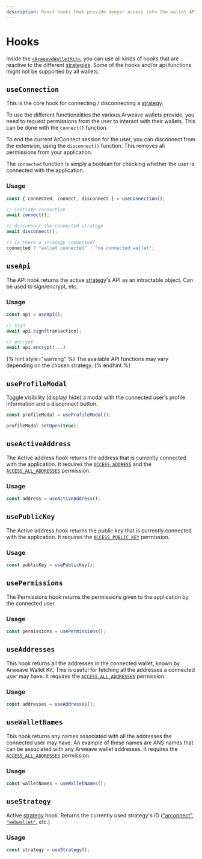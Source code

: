 ```yaml
---
description: React hooks that provide deeper access into the wallet APIs
---
```


# Hooks

Inside the [`<ArweaveWalletKit>`](setup.md#setup-provider), you can use all kinds of hooks that are reactive to the different [strategies](./#terminology). Some of the hooks and/or api functions might not be supported by all wallets.

## `useConnection`

This is the core hook for connecting / disconnecting a [strategy](./#terminology).

To use the different functionalities the various Arweave wallets provide, you need to request permissions from the user to interact with their wallets. This can be done with the `connect()` function.

To end the current ArConnect session for the user, you can disconnect from the extension, using the `disconnect()` function. This removes all permissions from your application.

The `connected` function is simply a boolean for checking whether the user is connected with the application.

### Usage

```ts
const { connected, connect, disconnect } = useConnection();

// initiate connection
await connect();

// disconnect the connected strategy
await disconnect();

// is there a strategy connected?
connected ? "wallet connected" : "no connected wallet";
```

## `useApi`

The API hook returns the active [strategy](./#terminology)'s API as an intractable object. Can be used to sign/encrypt, etc.

### Usage

```ts
const api = useApi();

// sign
await api.sign(transaction);

// encrypt
await api.encrypt(...)
```

{% hint style="warning" %}
The available API functions may vary depending on the chosen strategy.
{% endhint %}

## `useProfileModal`

Toggle visibility (display/ hide) a modal with the connected user’s profile information and a disconnect button.

```ts
const profileModal = useProfileModal();

profileModal.setOpen(true);
```

## `useActiveAddress`

The Active address hook returns the address that is currently connected with the application. It requires the [`ACCESS_ADDRESS`](https://docs.arconnect.io/api/connect#permissions) and the [`ACCESS_ALL_ADDRESSES`](https://docs.arconnect.io/api/connect#permissions) permission.

### Usage

```ts
const address = useActiveAddress();
```

## `usePublicKey`

The Active address hook returns the public key that is currently connected with the application. It requires the [`ACCESS_PUBLIC_KEY`](https://docs.arconnect.io/api/connect#permissions) permission.

### Usage

```ts
const publicKey = usePublicKey();
```

## `usePermissions`

The Permissions hook returns the permissions given to the application by the connected user.

### Usage

```ts
const permissions = usePermissions();
```

## `useAddresses`

This hook returns all the addresses in the connected wallet, known by Arweave Wallet Kit. This is useful for fetching all the addresses a connected user may have. It requires the [`ACCESS_ALL_ADDRESSES`](https://docs.arconnect.io/api/connect#permissions) permission.

### Usage

```ts
const addresses = useAddresses();
```

## `useWalletNames`

This hook returns any names associated with all the addresses the connected user may have. An example of these names are ANS names that can be associated with any Arweave wallet addresses. It requires the [`ACCESS_ALL_ADDRESSES`](https://docs.arconnect.io/api/connect#permissions) permission.

### Usage

```ts
const walletNames = useWalletNames();
```

## `useStrategy`

Active [strategy](./) hook. Returns the currently used strategy's ID (["arconnect"](https://arconnect.io), [`"webwallet"`](https://arweave.app), etc.)

### Usage

```ts
const strategy = useStrategy();
```
